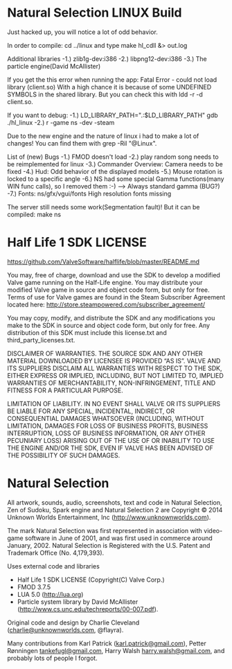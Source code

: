 Natural Selection LINUX Build
============================================

Just hacked up, you will notice a lot of odd behavior.

In order to compile: cd ../linux and type make hl_cdll &> out.log

Additional libraries
-1.) zlib1g-dev:i386
-2.) libpng12-dev:i386
-3.) The particle engine(David McAllister)

If you get the this error when running the app: Fatal Error - could not load library (client.so)
With a high chance it is because of some UNDEFINED SYMBOLS in the shared library.
But you can check this with ldd -r -d client.so.

If you want to debug:
-1.) LD_LIBRARY_PATH=".:$LD_LIBRARY_PATH" gdb ./hl_linux
-2.) r -game ns -dev -steam


Due to the new engine and the nature of linux i had to make a lot of changes! You can find them with grep -Ril "@Linux".

List of (new) Bugs
-1.) FMOD doesn't load
-2.) play random song needs to be reimplemented for linux
-3.) Commander Overview: Camera needs to be fixed
-4.) Hud: Odd behavior of the displayed models
-5.) Mouse rotation is locked to a specific angle
-6.) NS had some special Gamma functions(many WIN func calls), so I removed them :-) --> Always standard gamma (BUG?)
-7.) Fonts: ns/gfx/vgui/fonts High resolution fonts missing


The server still needs some work(Segmentation fault)! But it can be compiled: make ns

Half Life 1 SDK LICENSE
=======================

https://github.com/ValveSoftware/halflife/blob/master/README.md

You may, free of charge, download and use the SDK to develop a modified Valve game running on the Half-Life engine. You may distribute your modified Valve game in source and object code form, but only for free. Terms of use for Valve games are found in the Steam Subscriber Agreement located here: http://store.steampowered.com/subscriber_agreement/

You may copy, modify, and distribute the SDK and any modifications you make to the SDK in source and object code form, but only for free. Any distribution of this SDK must include this license.txt and third_party_licenses.txt.

DISCLAIMER OF WARRANTIES. THE SOURCE SDK AND ANY OTHER MATERIAL DOWNLOADED BY LICENSEE IS PROVIDED “AS IS”. VALVE AND ITS SUPPLIERS DISCLAIM ALL WARRANTIES WITH RESPECT TO THE SDK, EITHER EXPRESS OR IMPLIED, INCLUDING, BUT NOT LIMITED TO, IMPLIED WARRANTIES OF MERCHANTABILITY, NON-INFRINGEMENT, TITLE AND FITNESS FOR A PARTICULAR PURPOSE.

LIMITATION OF LIABILITY. IN NO EVENT SHALL VALVE OR ITS SUPPLIERS BE LIABLE FOR ANY SPECIAL, INCIDENTAL, INDIRECT, OR CONSEQUENTIAL DAMAGES WHATSOEVER (INCLUDING, WITHOUT LIMITATION, DAMAGES FOR LOSS OF BUSINESS PROFITS, BUSINESS INTERRUPTION, LOSS OF BUSINESS INFORMATION, OR ANY OTHER PECUNIARY LOSS) ARISING OUT OF THE USE OF OR INABILITY TO USE THE ENGINE AND/OR THE SDK, EVEN IF VALVE HAS BEEN ADVISED OF THE POSSIBILITY OF SUCH DAMAGES.

Natural Selection
=================

All artwork, sounds, audio, screenshots, text and code in Natural Selection, Zen of Sudoku, Spark engine and Natural Selection 2 are Copyright © 2014 Unknown Worlds Entertainment, Inc (http://www.unknownworlds.com).

The mark Natural Selection was first represented in association with video-game software in June of 2001, and was first used in commerce around January, 2002. Natural Selection is Registered with the U.S. Patent and Trademark Office (No. 4,179,393).

Uses external code and libraries
- Half Life 1 SDK LICENSE (Copyright(C) Valve Corp.)
- FMOD 3.7.5
- LUA 5.0 (http://lua.org)
- Particle system library by David McAllister (http://www.cs.unc.edu/techreports/00-007.pdf).

Original code and design by Charlie Cleveland (charlie@unknownworlds.com, @flayra).

Many contributions from Karl Patrick (karl.patrick@gmail.com), Petter Rønningen <tankefugl@gmail.com>, Harry Walsh <harry.walsh@gmail.com>, and probably lots of people I forgot.


